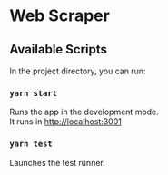 # Web Scraper

## Available Scripts

In the project directory, you can run:

### `yarn start`

Runs the app in the development mode.<br>
It runs in [http://localhost:3001](http://localhost:3001)

### `yarn test`

Launches the test runner.
